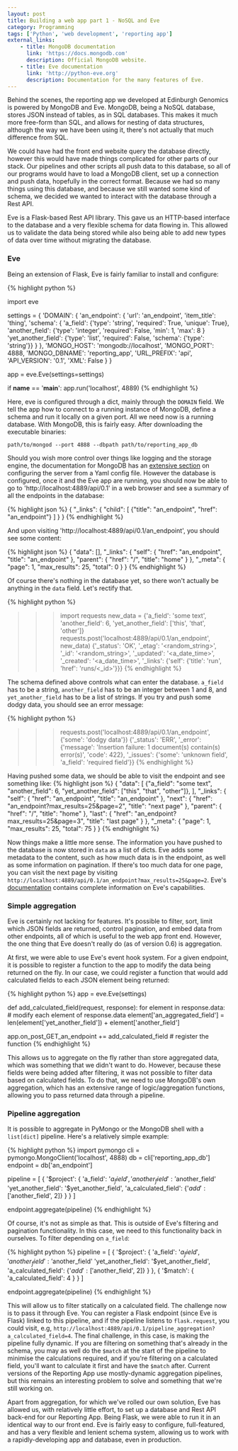 ```yaml
---
layout: post
title: Building a web app part 1 - NoSQL and Eve
category: Programming
tags: ['Python', 'web development', 'reporting app']
external_links:
    - title: MongoDB documentation
      link: 'https://docs.mongodb.com'
      description: Official MongoDB website.
    - title: Eve documentation
      link: 'http://python-eve.org'
      description: Documentation for the many features of Eve.
---
```


Behind the scenes, the reporting app we developed at Edinburgh Genomics is powered by MongoDB and Eve. MongoDB, being a NoSQL database, stores JSON instead of tables, as in SQL databases. This makes it much more free-form than SQL, and allows for nesting of data structures, although the way we have been using it, there's not actually that much difference from SQL.

We could have had the front end website query the database directly, however this would have made things complicated for other parts of our stack. Our pipelines and other scripts all push data to this database, so all of our programs would have to load a MongoDB client, set up a connection and push data, hopefully in the correct format. Because we had so many things using this database, and because we still wanted some kind of schema, we decided we wanted to interact with the database through a Rest API.

Eve is a Flask-based Rest API library. This gave us an HTTP-based interface to the database and a very flexible schema for data flowing in. This allowed us to validate the data being stored while also being able to add new types of data over time without migrating the database.

### Eve
Being an extension of Flask, Eve is fairly familiar to install and configure:

{% highlight python %}

import eve

settings = {
    'DOMAIN': {
        'an_endpoint': {
            'url': 'an_endpoint',
            'item_title': 'thing',
            'schema': {
                'a_field': {'type': 'string', 'required': True, 'unique': True},
                'another_field': {'type': 'integer', 'required': False, 'min': 1, 'max': 8 }
                'yet_another_field': {'type': 'list', 'required': False, 'schema': {'type': 'string'}}
            }
        },
        'MONGO_HOST': 'mongodb://localhost',
        'MONGO_PORT': 4888,
        'MONGO_DBNAME': 'reporting_app',
        'URL_PREFIX': 'api',
        'API_VERSION': '0.1',
        'XML': False
    }
}

app = eve.Eve(settings=settings)

if __name__ == '__main__':
    app.run('localhost', 4889)
{% endhighlight %}

Here, eve is configured through a dict, mainly through the `DOMAIN` field. We tell the app how to connect to a running instance of MongoDB, define a schema and run it locally on a given port. All we need now is a running database. With MongoDB, this is fairly easy. After downloading the executable binaries:

    path/to/mongod --port 4888 --dbpath path/to/reporting_app_db

Should you wish more control over things like logging and the storage engine, the documentation for MongoDB has an [extensive section](https://docs.mongodb.com/manual/reference/configuration-options) on configuring the server from a Yaml config file. However the database is configured, once it and the Eve app are running, you should now be able to go to 'http://localhost:4889/api/0.1' in a web browser and see a summary of all the endpoints in the database:

{% highlight json %}
{
    "_links": {
        "child": [
            {"title": "an_endpoint", "href": "an_endpoint"}
        ]
    }
}
{% endhighlight %}

And upon visiting 'http://localhost:4889/api/0.1/an_endpoint', you should see some content:

{% highlight json %}
{
    "data": [],
    "_links": {
        "self": {
            "href": "an_endpoint",
            "title": "an_endpoint"
        },
        "parent": {
            "href": "/", "title": "home"
        }
    },
    "_meta": {
        "page": 1,
        "max_results": 25,
        "total": 0
    }
}
{% endhighlight %}

Of course there's nothing in the database yet, so there won't actually be anything in the `data` field. Let's rectify that.

{% highlight python %}
>>> import requests
>>> new_data = {'a_field': 'some text', 'another_field': 6, 'yet_another_field': ['this', 'that', 'other']}
>>> requests.post('localhost:4889/api/0.1/an_endpoint', new_data)
{'_status': 'OK', '_etag': '<random_string>', '_id': '<random_string>', '_updated': '<a_date_time>', '_created': '<a_date_time>', '_links': {'self': {'title': 'run', 'href': 'runs/<_id>'}}}
{% endhighlight %}

The schema defined above controls what can enter the database. `a_field` has to be a string, `another_field` has to be an integer between 1 and 8, and `yet_another_field` has to be a list of strings. If you try and push some dodgy data, you should see an error message:

{% highlight python %}
>>> requests.post('localhost:4889/api/0.1/an_endpoint', {'some': 'dodgy data'})
{'_status': 'ERR', '_error': {'message': 'Insertion failure: 1 document(s) contain(s) error(s)', 'code': 422}, '_issues': {'some': 'unknown field', 'a_field': 'required field'}}
{% endhighlight %}

Having pushed some data, we should be able to visit the endpoint and see something like:
{% highlight json %}
{
    "data": [
        {"a_field": "some text", "another_field": 6, "yet_another_field": ["this", "that", "other"]},
    ],
    "_links": {
        "self": {
            "href": "an_endpoint",
            "title": "an_endpoint"
        },
        "next": {
            "href": "an_endpoint?max_results=25&page=2",
            "title": "next page"
        },
        "parent": {
            "href": "/", "title": "home"
        },
        "last": {
            "href": "an_endpoint?max_results=25&page=3",
            "title": "last page"
        }
    },
    "_meta": {
        "page": 1,
        "max_results": 25,
        "total": 75
    }
}
{% endhighlight %}

Now things make a little more sense. The information you have pushed to the database is now stored in `data` as a list of dicts. Eve adds some metadata to the content, such as how much data is in the endpoint, as well as some information on pagination. If there's too much data for one page, you can visit the next page by visiting `http://localhost:4889/api/0.1/an_endpoint?max_results=25&page=2`. Eve's [documentation](http://python-eve.org) contains complete information on Eve's capabilities.

### Simple aggregation
Eve is certainly not lacking for features. It's possible to filter, sort, limit which JSON fields are returned, control pagination, and embed data from other endpoints, all of which is useful to the web app front end. However, the one thing that Eve doesn't really do (as of version 0.6) is aggregation.

At first, we were able to use Eve's event hook system. For a given endpoint, it is possible to register a function to the app to modify the data being returned on the fly. In our case, we could register a function that would add calculated fields to each JSON element being returned:

{% highlight python %}
app = eve.Eve(settings)

def add_calculated_field(request, response):
    for element in response.data:
        # modify each element of response.data
        element['an_aggregated_field'] = len(element['yet_another_field']) + element['another_field']

app.on_post_GET_an_endpoint += add_calculated_field  # register the function
{% endhighlight %}

This allows us to aggregate on the fly rather than store aggregated data, which was something that we didn't want to do. However, because these fields were being added after filtering, it was not possible to filter data based on calculated fields. To do that, we need to use MongoDB's own aggregation, which has an extensive range of logic/aggregation functions, allowing you to pass returned data through a pipeline.

### Pipeline aggregation
It is possible to aggregate in PyMongo or the MongoDB shell with a `list[dict]` pipeline. Here's a relatively simple example:

{% highlight python %}
import pymongo
cli = pymongo.MongoClient('localhost', 4888)
db = cli['reporting_app_db']
endpoint = db['an_endpoint']

pipeline = [
    {
        '$project': {
            'a_field': '$a_field',
            'another_field': '$another_field'
            'yet_another_field': '$yet_another_field',
            'a_calculated_field': {'$add': ['$another_field', 2]}
        }
    }
]

endpoint.aggregate(pipeline)
{% endhighlight %}

Of course, it's not as simple as that. This is outside of Eve's filtering and pagination functionality. In this case, we need to this functionality back in ourselves. To filter depending on `a_field`:

{% highlight python %}
pipeline = [
    {
        '$project': {
            'a_field': '$a_field',
            'another_field': '$another_field'
            'yet_another_field': '$yet_another_field',
            'a_calculated_field': {'$add': ['$another_field', 2]}
        }
    },
    {
        '$match': {
            'a_calculated_field': 4
        }
    }
]

endpoint.aggregate(pipeline)
{% endhighlight %}

This will allow us to filter statically on a calculated field. The challenge now is to pass it through Eve. You can register a Flask endpoint (since Eve is Flask) linked to this pipeline, and if the pipeline listens to `flask.request`, you could visit, e.g, `http://localhost:4889/api/0.1/pipeline_aggregation?a_calculated_field=4`. The final challenge, in this case, is making the pipeline fully dynamic. If you are filtering on something that's already in the schema, you may as well do the `$match` at the start of the pipeline to minimise the calculations required, and if you're filtering on a calculated field, you'll want to calculate it first and have the `$match` after. Current versions of the Reporting App use mostly-dynamic aggregation pipelines, but this remains an interesting problem to solve and something that we're still working on.

Apart from aggregation, for which we've rolled our own solution, Eve has allowed us, with relatively little effort, to set up a database and Rest API back-end for our Reporting App. Being Flask, we were able to run it in an identical way to our front end. Eve is fairly easy to configure, full-featured, and has a very flexible and lenient schema system, allowing us to work with a rapidly-developing app and database, even in production.
